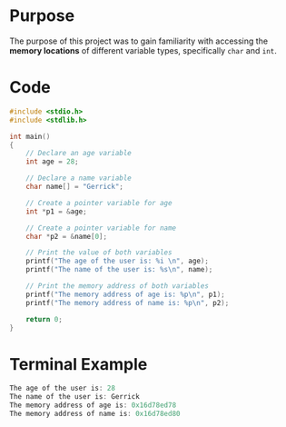# Purpose
The purpose of this project was to gain familiarity with accessing the **memory locations** of different variable types, specifically `char` and `int`.

# Code
```c
#include <stdio.h>
#include <stdlib.h>

int main()
{
    // Declare an age variable
    int age = 28;

    // Declare a name variable
    char name[] = "Gerrick";

    // Create a pointer variable for age
    int *p1 = &age;

    // Create a pointer variable for name
    char *p2 = &name[0];

    // Print the value of both variables
    printf("The age of the user is: %i \n", age);
    printf("The name of the user is: %s\n", name);

    // Print the memory address of both variables
    printf("The memory address of age is: %p\n", p1);
    printf("The memory address of name is: %p\n", p2);

    return 0;
}
```
# Terminal Example
```c
The age of the user is: 28 
The name of the user is: Gerrick
The memory address of age is: 0x16d78ed78
The memory address of name is: 0x16d78ed80
```
